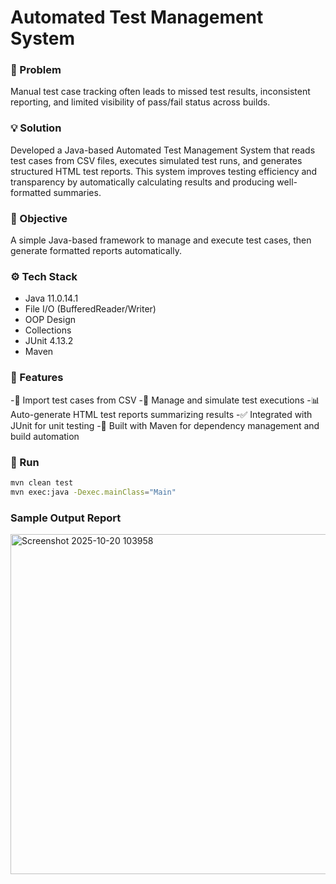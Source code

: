 # Automated Test Management System

### 🧠 Problem
Manual test case tracking often leads to missed test results, inconsistent reporting, and limited visibility of pass/fail status across builds.

### 💡 Solution
Developed a Java-based Automated Test Management System that reads test cases from CSV files, executes simulated test runs, and generates structured HTML test reports.
This system improves testing efficiency and transparency by automatically calculating results and producing well-formatted summaries.

### 🎯 Objective
A simple Java-based framework to manage and execute test cases, then generate formatted reports automatically.

### ⚙️ Tech Stack
- Java 11.0.14.1
- File I/O (BufferedReader/Writer)
- OOP Design
- Collections
- JUnit 4.13.2
- Maven 

### 📁 Features
-📄 Import test cases from CSV
-🧪 Manage and simulate test executions
-📊 Auto-generate HTML test reports summarizing results
-✅ Integrated with JUnit for unit testing
-🧰 Built with Maven for dependency management and build automation

### 🚀 Run
```bash
mvn clean test
mvn exec:java -Dexec.mainClass="Main"
```

### Sample Output Report
<img width="1005" height="544" alt="Screenshot 2025-10-20 103958" src="https://github.com/user-attachments/assets/b44941bc-dacf-4f8c-a764-6e801e58b73d" />
